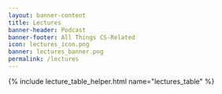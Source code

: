 ```yaml
---
layout: banner-content
title: Lectures
banner-header: Podcast
banner-footer: All Things CS-Related
icon: lectures_icon.png
banner: lectures_banner.png
permalink: /lectures
---
```


<!-- output the content of lectures_table.md in the table directory -->

{% include lecture_table_helper.html name="lectures_table" %}
